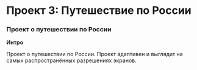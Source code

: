 # Проект 3: Путешествие по России

### Проект о путешествии по России

**Интро**

Проект о путешествии по России.
Проект адаптивен и выглядит на самых распространённых разрешениях экранов.

